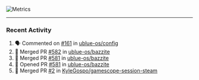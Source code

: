 ![Metrics](https://metrics.lecoq.io/KyleGospo?template=classic&base=header%2C%20activity%2C%20community%2C%20repositories%2C%20metadata&base.indepth=false&base.hireable=false&base.skip=false&config.timezone=America%2FLos_Angeles)

---
### Recent Activity
<!--START_SECTION:activity-->
1. 🗣 Commented on [#161](https://github.com/ublue-os/config/pull/161#issuecomment-1826136249) in [ublue-os/config](https://github.com/ublue-os/config)
2. 🎉 Merged PR [#582](https://github.com/ublue-os/bazzite/pull/582) in [ublue-os/bazzite](https://github.com/ublue-os/bazzite)
3. 🎉 Merged PR [#581](https://github.com/ublue-os/bazzite/pull/581) in [ublue-os/bazzite](https://github.com/ublue-os/bazzite)
4. 💪 Opened PR [#581](https://github.com/ublue-os/bazzite/pull/581) in [ublue-os/bazzite](https://github.com/ublue-os/bazzite)
5. 🎉 Merged PR [#2](https://github.com/KyleGospo/gamescope-session-steam/pull/2) in [KyleGospo/gamescope-session-steam](https://github.com/KyleGospo/gamescope-session-steam)
<!--END_SECTION:activity-->
